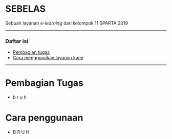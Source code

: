 # SEBELAS <a name="top"></a>
Sebuah layanan _e-learning_ dari kelompok 11 SPARTA 2019

---

### Daftar isi
* [Pembagian tugas](#penugasan)
* [Cara menggunakan layanan kami](#pemakaian)

---

# Pembagian Tugas<a name="penugasan"></a>
* b r u h

# Cara penggunaan<a name="pemakaian"></a>
* B R U H
